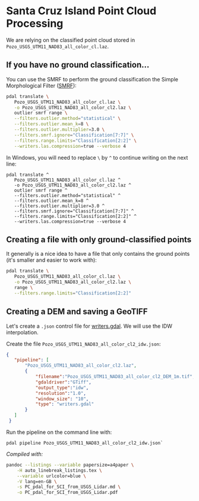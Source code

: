 # Santa Cruz Island Point Cloud Processing
We are relying on the classified point cloud stored in `Pozo_USGS_UTM11_NAD83_all_color_cl.laz`.

## If you have no ground classification...
You can use the SMRF to perform the ground classification the Simple Morphological Filter ([SMRF](https://pdal.io/stages/filters.smrf.html?highlight=smrf)):

```bash
pdal translate \
   Pozo_USGS_UTM11_NAD83_all_color_cl.laz \
   -o Pozo_USGS_UTM11_NAD83_all_color_cl2.laz \
   outlier smrf range \
   --filters.outlier.method="statistical" \
   --filters.outlier.mean_k=8 \
   --filters.outlier.multiplier=3.0 \
   --filters.smrf.ignore="Classification[7:7]" \
   --filters.range.limits="Classification[2:2]" \
   --writers.las.compression=true --verbose 4
```

In Windows, you will need to replace `\` by `^` to continue writing on the next line:
```
pdal translate ^
   Pozo_USGS_UTM11_NAD83_all_color_cl.laz ^
   -o Pozo_USGS_UTM11_NAD83_all_color_cl2.laz ^
   outlier smrf range ^
   --filters.outlier.method="statistical" ^
   --filters.outlier.mean_k=8 ^
   --filters.outlier.multiplier=3.0 ^
   --filters.smrf.ignore="Classification[7:7]" ^
   --filters.range.limits="Classification[2:2]" ^
   --writers.las.compression=true --verbose 4
```

## Creating a file with only ground-classified points
It generally is a nice idea to have a file that only contains the ground points (it's smaller and easier to work with):
```bash
pdal translate \
   Pozo_USGS_UTM11_NAD83_all_color_cl.laz \
   -o Pozo_USGS_UTM11_NAD83_all_color_cl2.laz \
   range \
   --filters.range.limits="Classification[2:2]"
```

## Creating a DEM and saving a GeoTIFF
Let's create a `.json` control file for [writers.gdal](https://pdal.io/stages/writers.gdal.html?highlight=writers%20gdal). We will use the IDW interpolation.

Create the file `Pozo_USGS_UTM11_NAD83_all_color_cl2_idw.json`:
```json
{
   "pipeline": [
       "Pozo_USGS_UTM11_NAD83_all_color_cl2.laz",
       {
           "filename":"Pozo_USGS_UTM11_NAD83_all_color_cl2_DEM_1m.tif",
           "gdaldriver":"GTiff",
           "output_type":"idw",
           "resolution":"1.0",
           "window_size": "10",
           "type": "writers.gdal"
       }
   ]
 }
```

Run the pipeline on the command line with:

```
pdal pipeline Pozo_USGS_UTM11_NAD83_all_color_cl2_idw.json`
```

*Compiled with:*
```bash
pandoc --listings --variable papersize=a4paper \
    -H auto_linebreak_listings.tex \
    --variable urlcolor=blue \
    -V lang=en-GB \
    -s PC_pdal_for_SCI_from_USGS_Lidar.md \
    -o PC_pdal_for_SCI_from_USGS_Lidar.pdf
```
